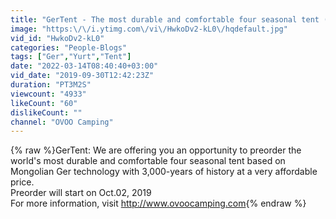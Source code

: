 ```yaml
---
title: "GerTent - The most durable and comfortable four seasonal tent (Preorder will start on Oct.02, 2019)"
image: "https:\/\/i.ytimg.com\/vi\/HwkoDv2-kL0\/hqdefault.jpg"
vid_id: "HwkoDv2-kL0"
categories: "People-Blogs"
tags: ["Ger","Yurt","Tent"]
date: "2022-03-14T08:40:40+03:00"
vid_date: "2019-09-30T12:42:23Z"
duration: "PT3M2S"
viewcount: "4933"
likeCount: "60"
dislikeCount: ""
channel: "OVOO Camping"
---
```

{% raw %}GerTent: We are offering you an opportunity to preorder the world's most durable and comfortable four seasonal tent based on Mongolian Ger technology with 3,000-years of history at a very affordable price.<br />Preorder will start on Oct.02, 2019<br />For more information, visit <a rel="nofollow" target="blank" href="http://www.ovoocamping.com">http://www.ovoocamping.com</a>{% endraw %}

